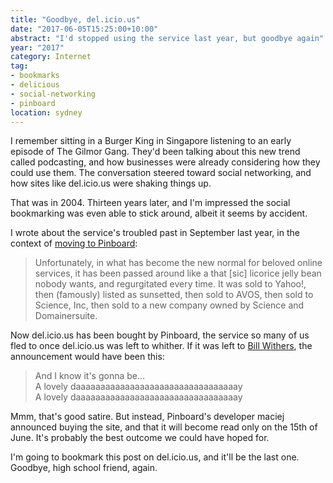```yaml
---
title: "Goodbye, del.icio.us"
date: "2017-06-05T15:25:00+10:00"
abstract: "I'd stopped using the service last year, but goodbye again"
year: "2017"
category: Internet
tag:
- bookmarks
- delicious
- social-networking
- pinboard
location: sydney
---
```

I remember sitting in a Burger King in Singapore listening to an early episode of The Gilmor Gang. They'd been talking about this new trend called podcasting, and how businesses were already considering how they could use them. The conversation steered toward social networking, and how sites like del.icio.us were shaking things up.

That was in 2004. Thirteen years later, and I'm impressed the social bookmarking was even able to stick around, albeit it seems by accident.

I wrote about the service's troubled past in September last year, in the context of [moving to Pinboard]:

> Unfortunately, in what has become the new normal for beloved online services, it has been passed around like a that [sic] licorice jelly bean nobody wants, and regurgitated every time. It was sold to Yahoo!, then (famously) listed as sunsetted, then sold to AVOS, then sold to Science, Inc, then sold to a new company owned by Science and Domainersuite.

Now del.icio.us has been bought by Pinboard, the service so many of us fled to once del.icio.us was left to whither. If it was left to [Bill Withers], the announcement would have been this:

> And I know it's gonna be...  
> A lovely daaaaaaaaaaaaaaaaaaaaaaaaaaaaaaaaay  
> A lovely daaaaaaaaaaaaaaaaaaaaaaaaaaaaaaaaay

Mmm, that's good satire. But instead, Pinboard's developer maciej announced buying the site, and that it will become read only on the 15th of June. It's probably the best outcome we could have hoped for.

I'm going to bookmark this post on del.icio.us, and it'll be the last one. Goodbye, high school friend, again.

[Bill Withers]: http://www.youtube.com/watch?v=sYi7uEvEEmk
[moving to Pinboard]: https://rubenerd.com/moving-from-delicious-to-pinboard/

